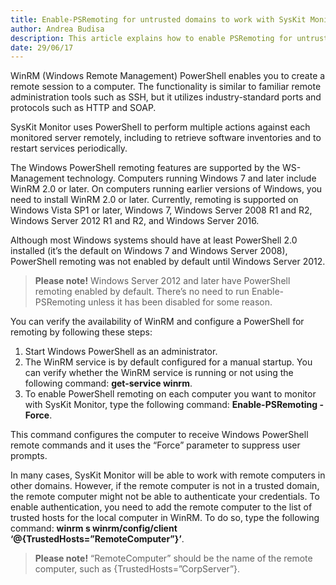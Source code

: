 ```yaml
---
title: Enable-PSRemoting for untrusted domains to work with SysKit Monitor
author: Andrea Budisa
description: This article explains how to enable PSRemoting for untrusted domains to work with SysKit Monitor.
date: 29/06/17
---
```

WinRM (Windows Remote Management) PowerShell enables you to create a remote session to a computer. The functionality is similar to familiar remote administration tools such as SSH, but it utilizes industry-standard ports and protocols such as HTTP and SOAP.

SysKit Monitor uses PowerShell to perform multiple actions against each monitored server remotely, including to retrieve software inventories and to restart services periodically.

The Windows PowerShell remoting features are supported by the WS-Management technology. Computers running Windows 7 and later include WinRM 2.0 or later. On computers running earlier versions of Windows, you need to install WinRM 2.0 or later. Currently, remoting is supported on Windows Vista SP1 or later, Windows 7, Windows Server 2008 R1 and R2, Windows Server 2012 R1 and R2, and Windows Server 2016.

Although most Windows systems should have at least PowerShell 2.0 installed (it’s the default on Windows 7 and Windows Server 2008), PowerShell remoting was not enabled by default until Windows Server 2012. 

> __Please note!__ Windows Server 2012 and later have PowerShell remoting enabled by default. There’s no need to run Enable-PSRemoting unless it has been disabled for some reason.
 
You can verify the availability of WinRM and configure a PowerShell for remoting by following these steps:

1. Start Windows PowerShell as an administrator.
1. The WinRM service is by default configured for a manual startup. You can verify whether the WinRM service is running or not using the following command: __get-service winrm__.
1. To enable PowerShell remoting on each computer you want to monitor with SysKit Monitor, type the following command: __Enable-PSRemoting -Force__.

This command configures the computer to receive Windows PowerShell remote commands and it uses the “Force” parameter to suppress user prompts.

In many cases, SysKit Monitor will be able to work with remote computers in other domains. However, if the remote computer is not in a trusted domain, the remote computer might not be able to authenticate your credentials. To enable authentication, you need to add the remote computer to the list of trusted hosts for the local computer in WinRM. To do so, type the following command: __winrm s winrm/config/client ‘@{TrustedHosts=”RemoteComputer”}’__.

> __Please note!__ “RemoteComputer” should be the name of the remote computer, such as {TrustedHosts=”CorpServer”}.